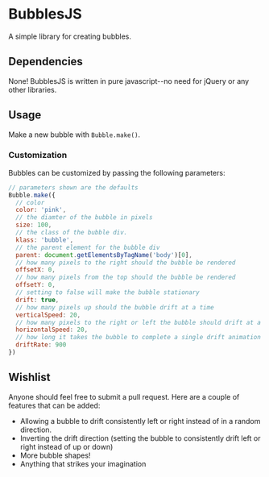 # BubblesJS

A simple library for creating bubbles.

## Dependencies

None! BubblesJS is written in pure javascript--no need for jQuery or any other libraries.

## Usage

Make a new bubble with `Bubble.make()`.

### Customization

Bubbles can be customized by passing the following parameters:

```javascript
// parameters shown are the defaults
Bubble.make({
  // color
  color: 'pink',
  // the diamter of the bubble in pixels
  size: 100, 
  // the class of the bubble div.
  klass: 'bubble', 
  // the parent element for the bubble div
  parent: document.getElementsByTagName('body')[0], 
  // how many pixels to the right should the bubble be rendered
  offsetX: 0, 
  // how many pixels from the top should the bubble be rendered
  offsetY: 0, 
  // setting to false will make the bubble stationary
  drift: true, 
  // how many pixels up should the bubble drift at a time
  verticalSpeed: 20, 
  // how many pixels to the right or left the bubble should drift at a time
  horizontalSpeed: 20, 
  // how long it takes the bubble to complete a single drift animation
  driftRate: 900 
})
```

## Wishlist

Anyone should feel free to submit a pull request. Here are a couple of features that can be added:

* Allowing a bubble to drift consistently left or right instead of in a random direction.
* Inverting the drift direction (setting the bubble to consistently drift left or right instead of up or down)
* More bubble shapes!
* Anything that strikes your imagination